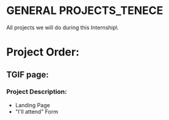 # GENERAL PROJECTS_TENECE
All projects we will do during this Internship\

# Project Order:
## TGIF page:
### Project Description:
- Landing Page
- "I'll attend" Form
